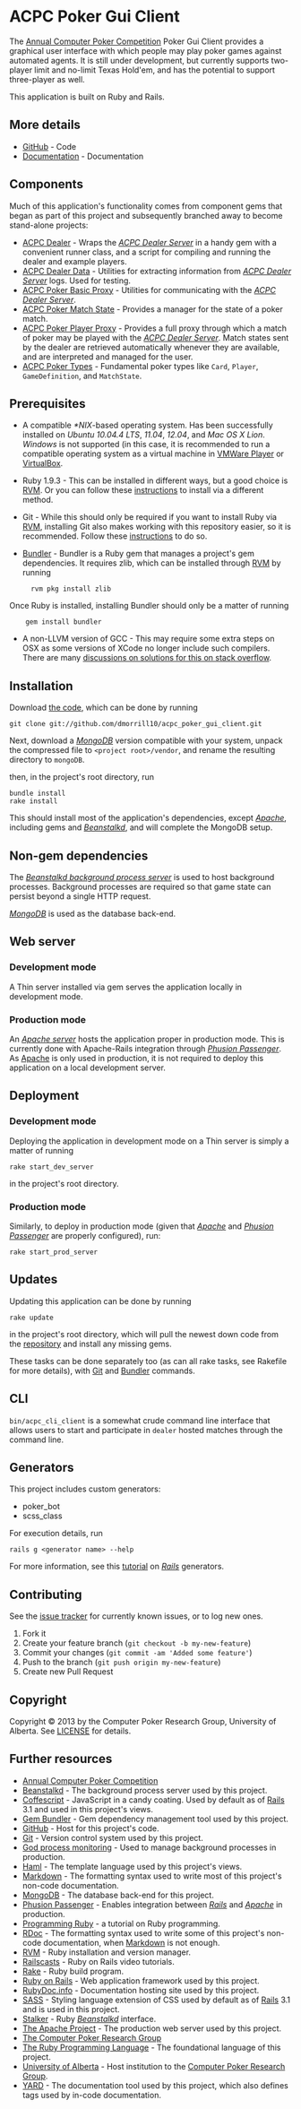 ACPC Poker Gui Client
======================
The [Annual Computer Poker Competition][ACPC homepage] Poker Gui Client provides a graphical user interface with which people may play poker games against automated agents. It is still under development, but currently supports two-player limit and no-limit Texas Hold'em, and has the potential to support three-player as well.

This application is built on Ruby and Rails.

More details
----------------
* [GitHub][ACPC Poker GUI Client GitHub] - Code
* [Documentation][documentation] - Documentation

Components
------------
Much of this application's functionality comes from component gems that began as part of this project and subsequently branched away to become stand-alone projects:

* [ACPC Dealer][ACPC Dealer GitHub] - Wraps the [<em>ACPC Dealer Server</em>][ACPC competition server] in a handy gem with a convenient runner class, and a script for compiling and running the dealer and example players.
* [ACPC Dealer Data][ACPC Dealer Data GitHub] - Utilities for extracting information from [<em>ACPC Dealer Server</em>][ACPC competition server] logs. Used for testing.
* [ACPC Poker Basic Proxy][ACPC Poker Basic Proxy GitHub] - Utilities for communicating with the [<em>ACPC Dealer Server</em>][ACPC competition server].
* [ACPC Poker Match State][ACPC Poker Match State GitHub] - Provides a manager for the state of a poker match.
* [ACPC Poker Player Proxy][ACPC Poker Player Proxy GitHub] - Provides a full proxy through which a match of poker may be played with the [<em>ACPC Dealer Server</em>][ACPC competition server]. Match states sent by the dealer are retrieved automatically whenever they are available, and are interpreted and managed for the user.
* [ACPC Poker Types][ACPC Poker Types] - Fundamental poker types like `Card`, `Player`, `GameDefinition`, and `MatchState`.

Prerequisites
----------------

* A compatible *\*NIX*-based operating system. Has been successfully installed on *Ubuntu 10.04.4 LTS*, *11.04*, *12.04*, and *Mac OS X Lion*. *Windows* is not supported (in this case, it is recommended to run a compatible operating system as a virtual machine in [VMWare Player](http://www.vmware.com/products/player/) or [VirtualBox](https://www.virtualbox.org/).
* Ruby 1.9.3 - This can be installed in different ways, but a good choice is [RVM][RVM homepage]. Or you can follow these [instructions][Ruby downloads] to install via a different method.
* Git - While this should only be required if you want to install Ruby via [RVM][RVM homepage], installing Git also makes working with this repository easier, so it is recommended. Follow these [instructions][Git setup] to do so.
* [Bundler][Bundler homepage] - Bundler is a Ruby gem that manages a project's gem dependencies. It requires zlib, which can be installed through [RVM][RVM homepage] by running
    
        rvm pkg install zlib
Once Ruby is installed, installing Bundler should only be a matter of running

        gem install bundler

* A non-LLVM version of GCC - This may require some extra steps on OSX as some versions of XCode no longer include such compilers. There are many [discussions on solutions for this on stack overflow](http://stackoverflow.com/questions/8032824/cant-install-ruby-under-lion-with-rvm-gcc-issues).

Installation
---------------
Download [the code][ACPC Poker GUI Client GitHub], which can be done by running

    git clone git://github.com/dmorrill10/acpc_poker_gui_client.git

Next, download a [<em>MongoDB</em>][MongoDB downloads] version compatible with your system, unpack the compressed file to `<project root>/vendor`, and rename the resulting directory to `mongoDB`.

then, in the project's root directory, run

    bundle install
    rake install

This should install most of the application's dependencies, except [<em>Apache</em>][Apache homepage], including gems and [<em>Beanstalkd</em>][Beanstalkd homepage], and will complete the MongoDB setup.


Non-gem dependencies
---------------------------
The [<em>Beanstalkd background process server</em>][Beanstalkd homepage] is used to host background processes. Background processes are required so that game state can persist beyond a single HTTP request.

[<em>MongoDB</em>][MongoDB homepage] is used as the database back-end.

Web server
--------------
### Development mode
A Thin server installed via gem serves the application locally in development mode.

### Production mode
An [<em>Apache server</em>][Apache homepage] hosts the application proper in production mode. This is currently done with Apache-Rails integration through [<em>Phusion Passenger</em>][Phusion Passenger homepage]. As [Apache][Apache homepage] is only used in production, it is not required to deploy this application on a local development server.

Deployment
------------
### Development mode
Deploying the application in development mode on a Thin server is simply a matter of running

    rake start_dev_server
in the project's root directory.

### Production mode
Similarly, to deploy in production mode (given that [<em>Apache</em>][Apache homepage] and [<em>Phusion Passenger</em>][Phusion Passenger homepage] are properly configured), run:

    rake start_prod_server

Updates
---------
Updating this application can be done by running

    rake update
in the project's root directory, which will pull the newest down code from the [repository][ACPC Poker GUI Client GitHub] and install any missing gems.

These tasks can be done separately too (as can all rake tasks, see Rakefile for more details), with [Git][Git homepage] and [Bundler][Bundler homepage] commands.

CLI
------
`bin/acpc_cli_client` is a somewhat crude command line interface that allows users to start and participate in `dealer` hosted matches through the command line.

Generators
------------
This project includes custom generators:

* poker_bot
* scss_class

For execution details, run

    rails g <generator name> --help

For more information, see this [tutorial][Rails generators tutorial] on [_Rails_][Rails] generators.

## Contributing

See the [issue tracker](https://github.com/dmorrill10/acpc_poker_gui_client/issues?state=open) for currently known issues, or to log new ones.

1. Fork it
2. Create your feature branch (`git checkout -b my-new-feature`)
3. Commit your changes (`git commit -am 'Added some feature'`)
4. Push to the branch (`git push origin my-new-feature`)
5. Create new Pull Request

Copyright
---------
Copyright &copy; 2013 by the Computer Poker Research Group, University of Alberta. See [LICENSE](LICENSE.md) for details.


Further resources
------------------
* [Annual Computer Poker Competition][ACPC homepage]
* [Beanstalkd][Beanstalkd homepage] - The background process server used by this project.
* [Coffescript][Coffeescript homepage] - JavaScript in a candy coating. Used by default as of [Rails][Rails] 3.1 and used in this project's views.
* [Gem Bundler][Bundler homepage] - Gem dependency management tool used by this project.
* [GitHub][GitHub homepage] - Host for this project's code.
* [Git][Git homepage] - Version control system used by this project.
* [God process monitoring][God homepage] - Used to manage background processes in production.
* [Haml][Haml] - The template language used by this project's views.
* [Markdown][Markdown] - The formatting syntax used to write most of this project's non-code documentation.
* [MongoDB][MongoDB homepage] - The database back-end for this project.
* [Phusion Passenger][Phusion Passenger homepage] - Enables integration between [_Rails_][Rails] and [_Apache_][Apache homepage] in production.
* [Programming Ruby][Programming Ruby] - a tutorial on Ruby programming.
* [RDoc][RDoc] - The formatting syntax used to write some of this project's non-code documentation, when [Markdown][Markdown] is not enough.
* [RVM][RVM homepage] - Ruby installation and version manager.
* [Railscasts][Railscasts] - Ruby on Rails video tutorials.
* [Rake][Rake] - Ruby build program.
* [Ruby on Rails][Rails] - Web application framework used by this project.
* [RubyDoc.info][RubyDoc.info] - Documentation hosting site used by this project.
* [SASS][SASS] - Styling language extension of CSS used by default as of [Rails][Rails] 3.1 and is used in this project.
* [Stalker][Stalker homepage] - Ruby [_Beanstalkd_][Beanstalkd homepage] interface.
* [The Apache Project][Apache homepage] - The production web server used by this project.
* [The Computer Poker Research Group][CPRG homepage]
* [The Ruby Programming Language][Ruby] - The foundational language of this project.
* [University of Alberta][UAlberta homepage] - Host institution to the [Computer Poker Research Group][CPRG homepage].
* [YARD][YARD] - The documentation tool used by this project, which also defines tags used by in-code documentation.

<!---
    Link references
    ================
-->
<!---
    General
-->

[ACPC competition server]: http://www.computerpokercompetition.org/index.php?option=com_rokdownloads&view=folder&Itemid=59
[ACPC homepage]: http://www.computerpokercompetition.org
[Apache homepage]: http://www.apache.org/
[Beanstalkd homepage]: http://kr.github.com/beanstalkd/
[Bundler homepage]: http://gembundler.com/
[CPRG homepage]: http://poker.cs.ualberta.ca/
[Coffeescript homepage]: http://coffeescript.org/
[Git homepage]: http://git-scm.com/
[Git setup]: https://help.github.com/articles/set-up-git#platform-all
[GitHub homepage]: https://github.com
[God homepage]: http://godrb.com/
[Haml]: http://haml.info/
[Markdown]: http://daringfireball.net/projects/markdown/
[MongoDB downloads]: http://www.mongodb.org/downloads
[MongoDB homepage]: http://www.mongodb.org/
[Phusion Passenger homepage]: http://www.modrails.com/
[Programming Ruby]: http://www.ruby-doc.org/docs/ProgrammingRuby/
[RDoc]: http://rdoc.sourceforge.net/
[RVM homepage]: https://rvm.io//
[Rails generators tutorial]: http://guides.rubyonrails.org/generators.html
[Rails]: http://rubyonrails.org/
[Railscasts]: http://railscasts.com/
[Rake]: http://docs.rubyrake.org/
[Ruby]: http://www.ruby-lang.org/en/
[Ruby downloads]: http://www.ruby-lang.org/en/downloads/
[RubyDoc.info]: http://rubydoc.info/
[SASS]: http://sass-lang.com/
[Stalker homepage]: https://github.com/han/stalker#readme
[UAlberta homepage]: http://www.ualberta.ca/
[YARD]: http://yardoc.org/

<!---
    Project specific
-->

[ACPC Dealer Data GitHub]: https://github.com/dmorrill10/acpc_dealer_data#readme
[ACPC Dealer GitHub]: https://github.com/dmorrill10/acpc_dealer#readme
[ACPC Poker Basic Proxy GitHub]: https://github.com/dmorrill10/acpc_poker_basic_proxy#readme
[ACPC Poker GUI Client GitHub]: https://github.com/dmorrill10/acpc_poker_gui_client
[ACPC Poker Match State GitHub]: https://github.com/dmorrill10/acpc_poker_match_state#readme
[ACPC Poker Player Proxy GitHub]: https://github.com/dmorrill10/acpc_poker_player_proxy#readme
[ACPC Poker Types]: https://github.com/dmorrill10/acpc_poker_types#readme
[documentation]: http://rubydoc.info/github/dmorrill10/acpc_poker_gui_client/master/frames
